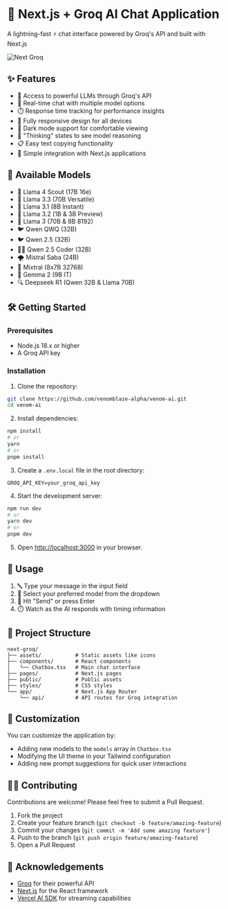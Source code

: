 # 🚀 Next.js + Groq AI Chat Application

A lightning-fast ⚡ chat interface powered by Groq's API and built with Next.js

![Next Groq](app/opengraph-image.png)

## ✨ Features

- 🧠 Access to powerful LLMs through Groq's API
- 🔄 Real-time chat with multiple model options
- ⏱️ Response time tracking for performance insights
- 📱 Fully responsive design for all devices
- 🌙 Dark mode support for comfortable viewing
- 🤔 "Thinking" states to see model reasoning
- 📋 Easy text copying functionality
- 🔌 Simple integration with Next.js applications

## 🤖 Available Models

- 🦙 Llama 4 Scout (17B 16e)
- 🦙 Llama 3.3 (70B Versatile)
- 🦙 Llama 3.1 (8B Instant)
- 🔮 Llama 3.2 (1B & 3B Preview)
- 🦙 Llama 3 (70B & 8B 8192)
- 🐦 Qwen QWQ (32B)
- 🐦 Qwen 2.5 (32B)
- 👨‍💻 Qwen 2.5 Coder (32B)
- 🌪️ Mistral Saba (24B)
- 🔄 Mixtral (8x7B 32768)
- 💎 Gemma 2 (9B IT)
- 🔍 Deepseek R1 (Qwen 32B & Llama 70B)

## 🛠️ Getting Started

### Prerequisites

- Node.js 18.x or higher
- A Groq API key

### Installation

1. Clone the repository:

```bash
git clone https://github.com/venomblaze-alpha/venom-ai.git
cd venom-ai
```

2. Install dependencies:

```bash
npm install
# or
yarn
# or
pnpm install
```

3. Create a `.env.local` file in the root directory:

```
GROQ_API_KEY=your_groq_api_key
```

4. Start the development server:

```bash
npm run dev
# or
yarn dev
# or
pnpm dev
```

5. Open [http://localhost:3000](http://localhost:3000) in your browser.

## 📝 Usage

1. 🔤 Type your message in the input field
2. 🔄 Select your preferred model from the dropdown
3. 🚀 Hit "Send" or press Enter
4. ⏱️ Watch as the AI responds with timing information

## 🧩 Project Structure

```
next-groq/
├── assets/           # Static assets like icons
├── components/       # React components
│   └── Chatbox.tsx   # Main chat interface
├── pages/            # Next.js pages
├── public/           # Public assets
├── styles/           # CSS styles
└── app/              # Next.js App Router
    └── api/          # API routes for Groq integration
```

## 🔧 Customization

You can customize the application by:

- Adding new models to the `models` array in `Chatbox.tsx`
- Modifying the UI theme in your Tailwind configuration
- Adding new prompt suggestions for quick user interactions

## 👨‍💻 Contributing

Contributions are welcome! Please feel free to submit a Pull Request.

1. Fork the project
2. Create your feature branch (`git checkout -b feature/amazing-feature`)
3. Commit your changes (`git commit -m 'Add some amazing feature'`)
4. Push to the branch (`git push origin feature/amazing-feature`)
5. Open a Pull Request

## 🙏 Acknowledgements

- [Groq](https://groq.com/) for their powerful API
- [Next.js](https://nextjs.org/) for the React framework
- [Vercel AI SDK](https://sdk.vercel.ai/docs) for streaming capabilities
